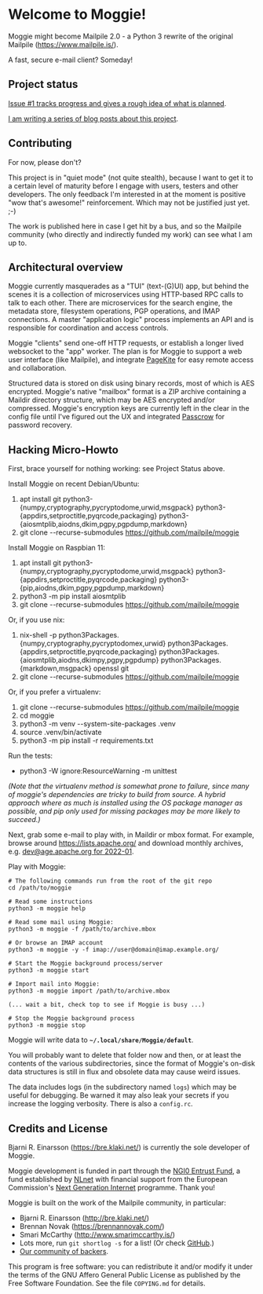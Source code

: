 # Welcome to Moggie!

Moggie might become Mailpile 2.0 - a Python 3 rewrite of the original
Mailpile (<https://www.mailpile.is/>).

A fast, secure e-mail client? Someday!


## Project status

[Issue #1 tracks progress and gives a rough idea of what is planned](https://github.com/mailpile/moggie/issues/1).

[I am writing a series of blog posts about this project](https://www.mailpile.is/blog/2023-05-01_A_Mail_Client_in_Six_Steps.html).


## Contributing

For now, please don't?

This project is in "quiet mode" (not quite stealth), because I want to
get it to a certain level of maturity before I engage with users,
testers and other developers. The only feedback I'm interested in at the
moment is positive "wow that's awesome!" reinforcement. Which may not be
justified just yet. ;-)

The work is published here in case I get hit by a bus, and so the
Mailpile community (who directly and indirectly funded my work) can see
what I am up to.


## Architectural overview

Moggie currently masquerades as a "TUI" (text-(G)UI) app, but behind the
scenes it is a collection of microservices using HTTP-based RPC calls to
talk to each other. There are microservices for the search engine, the
metadata store, filesystem operations, PGP operations, and IMAP
connections. A master "application logic" process implements an API and
is responsible for coordination and access controls.

Moggie "clients" send one-off HTTP requests, or establish a longer lived
websocket to the "app" worker. The plan is for Moggie to support a web
user interface (like Mailpile), and integrate
[PageKite](https://pagekite.net/) for easy remote access and
collaboration.

Structured data is stored on disk using binary records, most of which is
AES encrypted. Moggie's native "mailbox" format is a ZIP archive
containing a Maildir directory structure, which may be AES encrypted
and/or compressed. Moggie's encryption keys are currently left in the
clear in the config file until I've figured out the UX and integrated
[Passcrow](https://passcrow.org/) for password recovery.


## Hacking Micro-Howto

First, brace yourself for nothing working: see Project Status above.

Install Moggie on recent Debian/Ubuntu:

   1. apt install git python3-{numpy,cryptography,pycryptodome,urwid,msgpack}
                      python3-{appdirs,setproctitle,pyqrcode,packaging}
                      python3-{aiosmtplib,aiodns,dkim,pgpy,pgpdump,markdown}
   2. git clone --recurse-submodules https://github.com/mailpile/moggie

Install Moggie on Raspbian 11:

   1. apt install git python3-{numpy,cryptography,pycryptodome,urwid,msgpack}
                      python3-{appdirs,setproctitle,pyqrcode,packaging}
                      python3-{pip,aiodns,dkim,pgpy,pgpdump,markdown}
   2. python3 -m pip install aiosmtplib
   3. git clone --recurse-submodules https://github.com/mailpile/moggie

Or, if you use nix:

   1. nix-shell -p python3Packages.{numpy,cryptography,pycryptodomex,urwid}
                   python3Packages.{appdirs,setproctitle,pyqrcode,packaging}
                   python3Packages.{aiosmtplib,aiodns,dkimpy,pgpy,pgpdump}
                   python3Packages.{markdown,msgpack} openssl git
   2. git clone --recurse-submodules https://github.com/mailpile/moggie

Or, if you prefer a virtualenv:

   1. git clone --recurse-submodules https://github.com/mailpile/moggie
   2. cd moggie
   3. python3 -m venv --system-site-packages .venv
   4. source .venv/bin/activate
   5. python3 -m pip install -r requirements.txt

Run the tests:

   * python3 -W ignore:ResourceWarning -m unittest


*(Note that the virtualenv method is somewhat prone to failure, since many
of moggie's dependencies are tricky to build from source. A hybrid approach
where as much is installed using the OS package manager as possible, and
pip only used for missing packages may be more likely to succeed.)*

Next, grab some e-mail to play with, in Maildir or mbox format. For example,
browse around <https://lists.apache.org/> and download monthly archives, e.g.
[dev@age.apache.org for 2022-01](https://lists.apache.org/api/mbox.lua?list=dev@age.apache.org&date=2022-01).

Play with Moggie:

    # The following commands run from the root of the git repo
    cd /path/to/moggie

    # Read some instructions
    python3 -m moggie help

    # Read some mail using Moggie:
    python3 -m moggie -f /path/to/archive.mbox

    # Or browse an IMAP account
    python3 -m moggie -y -f imap://user@domain@imap.example.org/

    # Start the Moggie background process/server
    python3 -m moggie start

    # Import mail into Moggie:
    python3 -m moggie import /path/to/archive.mbox

    (... wait a bit, check top to see if Moggie is busy ...)

    # Stop the Moggie background process
    python3 -m moggie stop

Moggie will write data to **`~/.local/share/Moggie/default`**.

You will probably want to delete that folder now and then, or at least
the contents of the various subdirectories, since the format of Moggie's
on-disk data structures is still in flux and obsolete data may cause
weird issues.

The data includes logs (in the subdirectory named `logs`) which may be
useful for debugging. Be warned it may also leak your secrets if you
increase the logging verbosity. There is also a `config.rc`.


## Credits and License ##

Bjarni R. Einarsson (<https://bre.klaki.net/>) is currently the sole
developer of Moggie.

Moggie development is funded in part through the
[NGI0 Entrust Fund](https://nlnet.nl/entrust),
a fund established by [NLnet](https://nlnet.nl/)
with financial support from the European Commission's
[Next Generation Internet](https://ngi.eu/) programme. Thank you!

Moggie is built on the work of the Mailpile community, in particular:

- Bjarni R. Einarsson (<http://bre.klaki.net/>)
- Brennan Novak (<https://brennannovak.com/>)
- Smari McCarthy (<http://www.smarimccarthy.is/>)
- Lots more, run `git shortlog -s` for a list! (Or check
  [GitHub](https://github.com/mailpile/Mailpile/graphs/contributors).)
- [Our community of backers](https://www.mailpile.is/#community).

This program is free software: you can redistribute it and/or modify it
under the terms of the GNU Affero General Public License as published by
the Free Software Foundation. See the file `COPYING.md` for details.
